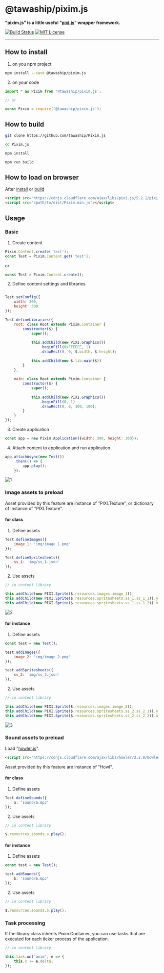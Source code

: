 # @tawaship/pixim.js

**"pixim.js" is a little useful "[pixi.js](https://github.com/pixijs/pixi.js)" wrapper framework.**

[![Build Status](https://travis-ci.org/tawaship/Pixim.js.svg?branch=master)](https://travis-ci.org/tawaship/Pixim.js)
[![MIT License](http://img.shields.io/badge/license-MIT-blue.svg?style=flat)](LICENSE)

---

## How to install

1. on you npm project

```sh
npm install --save @tawaship/pixim.js
```

2. on your code

```javascript
import * as Pixim from '@tawaship/pixim.js';

// or

const Pixim = require('@tawaship/pixim.js');
```

## How to build

```sh
git clone https://github.com/tawaship/Pixim.js

cd Pixim.js

npm install

npm run build
```

## How to load on browser

After [install](#how-to-install) or [build](#how-to-build)

```html
<script src="https://cdnjs.cloudflare.com/ajax/libs/pixi.js/5.2.1/pixi.min.js"></script>
<script src="/path/to/dist/Pixim.min.js"></script>
```

## Usage

### Basic

1.  Create content 

```javascript
Pixim.Content.create('test');
const Test = Pixim.Content.get('test');
```

or 

```javascript
const Test = Pixim.Content.create();
```

2. Define content settings and libraries

```javascript

Test.setConfig({
	width: 300,
	height: 300
});

Test.defineLibraries({
	root: class Root extends Pixim.Container {
		constructor($) {
			super();
			
			this.addChild(new PIXI.Graphics())
				.beginFill(0xFFEEEE, 1)
				.drawRect(0, 0, $.width, $.height);
			
			this.addChild(new $.lib.main($))
		}
	},
	
	main: class Root extends Pixim.Container {
		constructor($) {
			super();
			
			this.addChild(new PIXI.Graphics())
				.beginFill(0, 1)
				.drawRect(0, 0, 100, 100);
		}
	}
});
```

3. Create application

```javascript
const app = new Pixim.Application({width: 300, height: 300});
```

4. Attach content to application and run application

```javascript
app.attachAsync(new Test())
	.then(() => {
		app.play();
	});
```

![1](https://raw.github.com/tawaship/Pixim.js/screenshot/img/1.png)

### Image assets to preload

Asset provided by this feature are instance of "PIXI.Texture", or dictionary of instance of "PIXI.Texture".

#### for class

1. Define assets

```javascript
Test.defineImages({
	image_1: 'img/image_1.png'
});

Test.defineSpritesheets({
	ss_1: 'img/ss_1.json'
});
```

2. Use assets

```javascript
// in content library

this.addChild(new PIXI.Sprite($.resources.images.image_1));
this.addChild(new PIXI.Sprite($.resources.spritesheets.ss_1.ss_1_1)).y = 105;
this.addChild(new PIXI.Sprite($.resources.spritesheets.ss_1.ss_1_2)).x = 105;
```

![2](https://raw.github.com/tawaship/Pixim.js/screenshot/img/2.png)

#### for instance

1. Define assets

```javascript
const test = new Test();

test.addImages({
	image_2: 'img/image_2.png'
});

test.addSpritesheets({
	ss_2: 'img/ss_2.json'
});
```

2. Use assets

```javascript
// in content library

this.addChild(new PIXI.Sprite($.resources.images.image_2));
this.addChild(new PIXI.Sprite($.resources.spritesheets.ss_2.ss_2_1)).y = 105;
this.addChild(new PIXI.Sprite($.resources.spritesheets.ss_2.ss_2_2)).x = 105;
```

![3](https://raw.github.com/tawaship/Pixim.js/screenshot/img/3.png)

### Sound assets to preload

Load "[howler.js](https://github.com/goldfire/howler.js)".

```html
<script src="https://cdnjs.cloudflare.com/ajax/libs/howler/2.2.0/howler.min.js"></script>
```

Asset provided by this feature are instance of "Howl".

#### for class

1. Define assets

```javascript
Test.defineSounds({
	a: 'sound/a.mp3'
});
```

2. Use assets

```javascript
// in content library

$.resources.sounds.a.play();
```

#### for instance

1. Define assets

```javascript
const test = new Test();

test.addSounds({
	b: 'sound/b.mp3'
});
```

2. Use assets

```javascript
// in content library

$.resources.sounds.b.play();
```

### Task processing

If the library class inherits Pixim.Container, you can use tasks that are executed for each ticker process of the application.

```javascript
// in content library

this.task.on('anim', e => {
	this.x += e.delta;
});
```